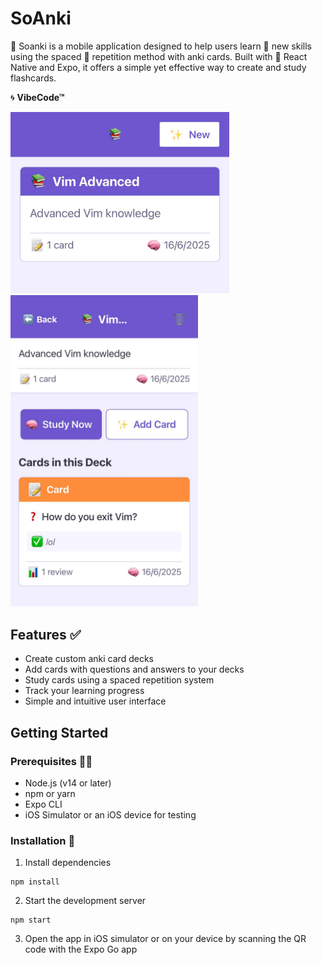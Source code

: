 # SoAnki

🧠 Soanki is a mobile application designed to help users learn 📖 new skills using the spaced 🔁 repetition method with anki cards. Built with 🙏 React Native and Expo, it offers a simple yet effective way to create and study flashcards.

🌀 **VibeCode™**

<p float="left">
  <img src="./examples/example_1.jpg" alt="example_1" width="350"/>
  <img src="./examples/example_2.jpg" alt="example_2" width="300"/>
</p>

## Features ✅

- Create custom anki card decks
- Add cards with questions and answers to your decks
- Study cards using a spaced repetition system
- Track your learning progress
- Simple and intuitive user interface

## Getting Started

### Prerequisites 👨‍🚀

- Node.js (v14 or later)
- npm or yarn
- Expo CLI
- iOS Simulator or an iOS device for testing

### Installation 🤞

1. Install dependencies 
```
npm install
```

2. Start the development server
```
npm start
```

3. Open the app in iOS simulator or on your device by scanning the QR code with the Expo Go app
